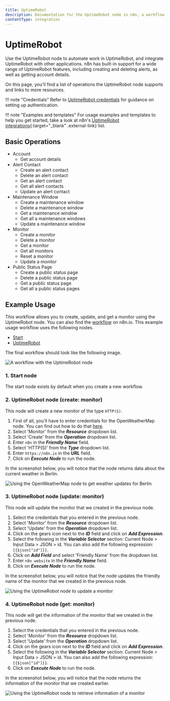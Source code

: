 ```yaml
---
title: UptimeRobot
description: Documentation for the UptimeRobot node in n8n, a workflow automation platform. Includes details of operations and configuration, and links to examples and credentials information.
contentType: integration
---
```


# UptimeRobot

Use the UptimeRobot node to automate work in UptimeRobot, and integrate UptimeRobot with other applications. n8n has built-in support for a wide range of UptimeRobot features, including creating and deleting alerts, as well as getting account details. 

On this page, you'll find a list of operations the UptimeRobot node supports and links to more resources.

!!! note "Credentials"
    Refer to [UptimeRobot credentials](/integrations/builtin/credentials/uptimerobot/) for guidance on setting up authentication. 

!!! note "Examples and templates"
    For usage examples and templates to help you get started, take a look at n8n's [UptimeRobot integrations](https://n8n.io/integrations/uptimerobot/){:target="_blank" .external-link} list.


## Basic Operations

* Account
    * Get account details
* Alert Contact
    * Create an alert contact
    * Delete an alert contact
    * Get an alert contact
    * Get all alert contacts
    * Update an alert contact
* Maintenance Window
    * Create a maintenance window
    * Delete a maintenance window
    * Get a maintenance window
    * Get all a maintenance windows
    * Update a maintenance window
* Monitor
    * Create a monitor
    * Delete a monitor
    * Get a monitor
    * Get all monitors
    * Reset a monitor
    * Update a monitor
* Public Status Page
    * Create a public status page
    * Delete a public status page
    * Get a public status page
    * Get all a public status pages

## Example Usage

This workflow allows you to create, update, and get a monitor using the UptimeRobot node. You can also find the [workflow](https://n8n.io/workflows/1112) on n8n.io. This example usage workflow uses the following nodes.
- [Start](/integrations/builtin/core-nodes/n8n-nodes-base.start/)
- [UptimeRobot]()

The final workflow should look like the following image.

![A workflow with the UptimeRobot node](/_images/integrations/builtin/app-nodes/uptimerobot/workflow.png)

### 1. Start node

The start node exists by default when you create a new workflow.

### 2. UptimeRobot node (create: monitor)

This node will create a new monitor of the type `HTTP(S)`.

1. First of all, you'll have to enter credentials for the OpenWeatherMap node. You can find out how to do that [here](/integrations/builtin/credentials/openweathermap/).
2. Select 'Monitor' from the ***Resource*** dropdown list.
3. Select 'Create' from the ***Operation*** dropdown list.
4. Enter `n8n` in the ***Friendly Name*** field.
5. Select 'HTTP(S)' from the ***Type*** dropdown list.
6. Enter `https://n8n.io` in the ***URL*** field.
7. Click on ***Execute Node*** to run the node.

In the screenshot below, you will notice that the node returns data about the current weather in Berlin.

![Using the OpenWeatherMap node to get weather updates for Berlin](/_images/integrations/builtin/app-nodes/uptimerobot/uptimerobot_node.png)

### 3. UptimeRobot node (update: monitor)

This node will update the monitor that we created in the previous node.

1. Select the credentials that you entered in the previous node.
2. Select 'Monitor' from the ***Resource*** dropdown list.
3. Select 'Update' from the ***Operation*** dropdown list.
4. Click on the gears icon next to the ***ID*** field and click on ***Add Expression***.
5. Select the following in the ***Variable Selector*** section: Current Node > Input Data > JSON > id. You can also add the following expression: `{{$json["id"]}}`.
6. Click on ***Add Field*** and select 'Friendly Name' from the dropdown list.
7. Enter `n8n website` in the ***Friendly Name*** field.
8. Click on ***Execute Node*** to run the node.


In the screenshot below, you will notice that the node updates the friendly name of the monitor that we created in the previous node.

![Using the UptimeRobot node to update a monitor](/_images/integrations/builtin/app-nodes/uptimerobot/uptimerobot1_node.png)

### 4. UptimeRobot node (get: monitor)

This node will get the information of the monitor that we created in the previous node.

1. Select the credentials that you entered in the previous node.
2. Select 'Monitor' from the ***Resource*** dropdown list.
3. Select 'Update' from the ***Operation*** dropdown list.
4. Click on the gears icon next to the ***ID*** field and click on ***Add Expression***.
5. Select the following in the ***Variable Selector*** section: Current Node > Input Data > JSON > id. You can also add the following expression: `{{$json["id"]}}`.
6. Click on ***Execute Node*** to run the node.


In the screenshot below, you will notice that the node returns the information of the monitor that we created earlier.

![Using the UptimeRobot node to retrieve information of a monitor](/_images/integrations/builtin/app-nodes/uptimerobot/uptimerobot2_node.png)

